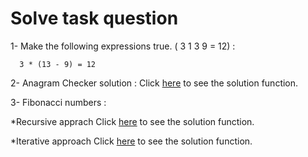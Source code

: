 # Solve task question

1- Make the following expressions true. ( 3 1 3 9 = 12) : 

      3 * (13 - 9) = 12
   
2- Anagram Checker solution :
   Click [here](https://github.com/majededdin/CurrencyApp/blob/master/app/src/main/java/com/majed/currencyapp/anagrams/AnagramsChecker.kt) to see the solution function.
   

3- Fibonacci numbers :

   *Recursive apprach
            Click [here](https://github.com/majededdin/CurrencyApp/blob/master/app/src/main/java/com/majed/currencyapp/fibonacci/FibonacciRecursiveNumber.kt) to see the solution function.
       
   *Iterative approach
            Click [here](https://github.com/majededdin/CurrencyApp/blob/master/app/src/main/java/com/majed/currencyapp/fibonacci/FibonacciIterativeNumber.kt) to see the solution function.
   
